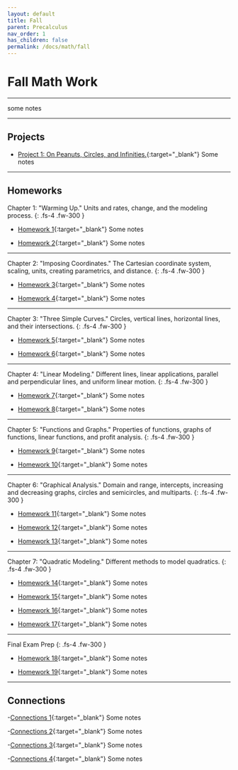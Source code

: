 ```yaml
---
layout: default
title: Fall
parent: Precalculus
nav_order: 1
has_children: false
permalink: /docs/math/fall
---
```


# Fall Math Work

---

some notes

---

## Projects

- [Project 1: On Peanuts, Circles, and Infinities.](https://sahana-sarangi.github.io/hahats/docs/math/hw/Sahana_Project1.pdf){:target="_blank"} Some notes

---

## Homeworks

Chapter 1: "Warming Up." Units and rates, change, and the modeling process.
{: .fs-4 .fw-300 }

- [Homework 1](https://sahana-sarangi.github.io/hahats/docs/math/hw/hw1.pdf){:target="_blank"} Some notes
  
- [Homework 2](https://sahana-sarangi.github.io/hahats/docs/math/hw/Homework2.pdf){:target="_blank"} Some notes

---

Chapter 2: "Imposing Coordinates." The Cartesian coordinate system, scaling, units, creating parametrics, and distance.
{: .fs-4 .fw-300 }

- [Homework 3](https://sahana-sarangi.github.io/hahats/docs/math/hw/hw3.pdf){:target="_blank"} Some notes

- [Homework 4](https://sahana-sarangi.github.io/hahats/docs/math/hw/hw4.pdf){:target="_blank"} Some notes

---

Chapter 3: "Three Simple Curves." Circles, vertical lines, horizontal lines, and their intersections.
{: .fs-4 .fw-300 }

- [Homework 5](https://sahana-sarangi.github.io/hahats/docs/math/hw/hw5.pdf){:target="_blank"} Some notes

- [Homework 6](https://sahana-sarangi.github.io/hahats/docs/math/hw/hw6.pdf){:target="_blank"} Some notes

---

Chapter 4: "Linear Modeling." Different lines, linear applications, parallel and perpendicular lines, and uniform linear motion.
{: .fs-4 .fw-300 }

- [Homework 7](https://sahana-sarangi.github.io/hahats/docs/math/hw/hw7.pdf){:target="_blank"} Some notes

- [Homework 8](https://sahana-sarangi.github.io/hahats/docs/math/hw/hw8.pdf){:target="_blank"} Some notes

---

Chapter 5: "Functions and Graphs." Properties of functions, graphs of functions, linear functions, and profit analysis.
{: .fs-4 .fw-300 }
- [Homework 9](https://sahana-sarangi.github.io/hahats/docs/math/hw/hw9.pdf){:target="_blank"} Some notes

- [Homework 10](https://sahana-sarangi.github.io/hahats/docs/math/hw/hw10.pdf){:target="_blank"} Some notes

---

Chapter 6: "Graphical Analysis." Domain and range, intercepts, increasing and decreasing graphs, circles and semicircles, and multiparts.
{: .fs-4 .fw-300 }
- [Homework 11](https://sahana-sarangi.github.io/hahats/docs/math/hw/hw11.pdf){:target="_blank"} Some notes

- [Homework 12](https://sahana-sarangi.github.io/hahats/docs/math/hw/hw12.pdf){:target="_blank"} Some notes

- [Homework 13](https://sahana-sarangi.github.io/hahats/docs/math/hw/hw13.pdf){:target="_blank"} Some notes

---

Chapter 7: "Quadratic Modeling." Different methods to model quadratics.
{: .fs-4 .fw-300 }
- [Homework 14](https://sahana-sarangi.github.io/hahats/docs/math/hw/hw14.pdf){:target="_blank"} Some notes

- [Homework 15](https://sahana-sarangi.github.io/hahats/docs/math/hw/hw15.pdf){:target="_blank"} Some notes

- [Homework 16](https://sahana-sarangi.github.io/hahats/docs/math/hw/hw16.pdf){:target="_blank"} Some notes

- [Homework 17](https://sahana-sarangi.github.io/hahats/docs/math/hw/hw17.pdf){:target="_blank"} Some notes

---

Final Exam Prep
{: .fs-4 .fw-300 }

- [Homework 18](https://sahana-sarangi.github.io/hahats/docs/math/hw/hw18.pdf){:target="_blank"} Some notes

- [Homework 19](https://sahana-sarangi.github.io/hahats/docs/math/hw/hw19.pdf){:target="_blank"} Some notes

---

## Connections

-[Connections 1](https://sahana-sarangi.github.io/hahats/docs/math/hw/connections1.pdf){:target="_blank"} Some notes

-[Connections 2](https://sahana-sarangi.github.io/hahats/docs/math/hw/Connections2.pdf){:target="_blank"} Some notes

-[Connections 3](https://sahana-sarangi.github.io/hahats/docs/math/hw/connections3.pdf){:target="_blank"} Some notes

-[Connections 4](https://sahana-sarangi.github.io/hahats/docs/math/hw/connections4.pdf){:target="_blank"} Some notes


